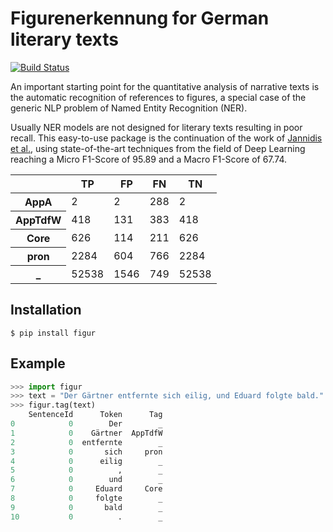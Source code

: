 # Figurenerkennung for German literary texts

[![Build Status](https://travis-ci.com/severinsimmler/figur.svg?branch=master)](https://travis-ci.com/severinsimmler/figur)

An important starting point for the quantitative analysis of narrative texts is the automatic recognition of references to figures, a special case of the generic NLP problem of Named Entity Recognition (NER).

Usually NER models are not designed for literary texts resulting in poor recall. This easy-to-use package is the continuation of the work of [Jannidis et al.](https://opus.bibliothek.uni-wuerzburg.de/opus4-wuerzburg/frontdoor/deliver/index/docId/14333/file/Jannidis_Figurenerkennung_Roman.pdf), using state-of-the-art techniques from the field of Deep Learning reaching a Micro F1-Score of 95.89 and a Macro F1-Score of 67.74.

<table>
  <thead>
    <tr>
      <th></th>
      <th>TP</th>
      <th>FP</th>
      <th>FN</th>
      <th>TN</th>
    </tr>
  </thead>
  <tbody>
    <tr>
      <th>AppA</th>
      <td>2</td>
      <td>2</td>
      <td>288</td>
      <td>2</td>
    </tr>
    <tr>
      <th>AppTdfW</th>
      <td>418</td>
      <td>131</td>
      <td>383</td>
      <td>418</td>
    </tr>
    <tr>
      <th>Core</th>
      <td>626</td>
      <td>114</td>
      <td>211</td>
      <td>626</td>
    </tr>
    <tr>
      <th>pron</th>
      <td>2284</td>
      <td>604</td>
      <td>766</td>
      <td>2284</td>
    </tr>
    <tr>
      <th>_</th>
      <td>52538</td>
      <td>1546</td>
      <td>749</td>
      <td>52538</td>
    </tr>
  </tbody>
</table>


## Installation

```
$ pip install figur
```

## Example

```python
>>> import figur
>>> text = "Der Gärtner entfernte sich eilig, und Eduard folgte bald."
>>> figur.tag(text)
    SentenceId      Token      Tag
0            0        Der        _
1            0    Gärtner  AppTdfW
2            0  entfernte        _
3            0       sich     pron
4            0      eilig        _
5            0          ,        _
6            0        und        _
7            0     Eduard     Core
8            0     folgte        _
9            0       bald        _
10           0          .        _
```
